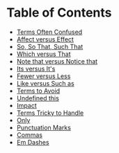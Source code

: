 
Table of Contents
=================

* [Terms Often Confused](#terms-often-confused)
 * [Affect versus Effect](#affect-versus-effect)
 * [So, So That, Such That](#so-so-that-such-that)
 * [Which versus That](#which-versus-that)
 * [Note that versus Notice that](#note-that-versus-notice-that)
 * [Its versus It's](#its-versus-its)
 * [Fewer versus Less](#fewer-versus-less)
 * [Like versus Such as](#like-versus-such-as)
* [Terms to Avoid](#terms-to-avoid)
 * [Undefined this](#undefined-this)
 * [Impact](#impact)
* [Terms Tricky to Handle](#terms-tricky-to-handle)
 * [Only](#only)
* [Punctuation Marks](#punctuation-marks)
 * [Commas](#commas)
 * [Em Dashes](#em-dashes)
